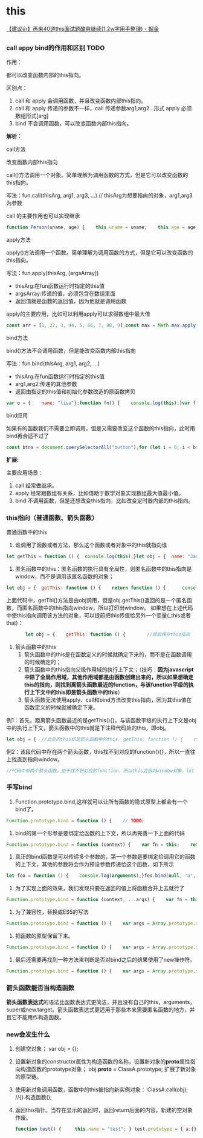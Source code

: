 # this

[【建议👍】再来40道this面试题酸爽继续(1.2w字用手整理) - 掘金](https://juejin.cn/post/6844904083707396109)

### call appy bind的作用和区别 TODO

作用：

都可以改变函数内部的this指向。

区别点：

1. call 和 apply 会调用函数，并且改变函数内部this指向。
2. call 和 apply 传递的参数不一样，call 传递参数arg1,arg2…形式 apply 必须数组形式[arg]
3. bind 不会调用函数，可以改变函数内部this指向。

**解析：**

call方法

改变函数内部this指向

call()方法调用一个对象。简单理解为调用函数的方式，但是它可以改变函数的this指向。

写法：fun.call(thisArg, arg1, arg3, …) // thisArg为想要指向的对象，arg1,arg3为参数

call 的主要作用也可以实现继承

```jsx
function Person(uname, age) {    this.uname = uname;    this.age = age;}function Son(uname, age) {    Person.call(this, uname, age);}var son = new Son("zhang", 12);console.log(son);
```

apply方法

apply()方法调用一个函数。简单理解为调用函数的方式，但是它可以改变函数的this指向。

写法：fun.apply(thisArg, [argsArray])

- thisArg:在fun函数运行时指定的this值
- argsArray:传递的值，必须包含在数组里面
- 返回值就是函数的返回值，因为他就是调用函数

apply的主要应用，比如可以利用apply可以求得数组中最大值

```jsx
const arr = [1, 22, 3, 44, 5, 66, 7, 88, 9];const max = Math.max.apply(Math, arr);console.log(max);
```

bind方法

bind()方法不会调用函数，但是能改变函数内部this指向

写法：fun.bind(thisArg, arg1, arg2, …)

- thisArg:在fun函数运行时指定的this值
- arg1,arg2:传递的其他参数
- 返回由指定的this值和初始化参数改造的原函数拷贝

```jsx
var o = {    name: "lisa"};function fn() {    console.log(this);}var f = fn.bind(o);f();
```

bind应用

如果有的函数我们不需要立即调用，但是又需要改变这个函数的this指向，此时用bind再合适不过了

```jsx
const btns = document.querySelectorAll("button");for (let i = 0; i < btns.length; i++) {    btns[i].onclick = function () {        this.disabled = true;        setTimeout(            function () {                this.disabled = false;            }.bind(this),            2000        );    };}
```

**扩展:**

主要应用场景：

1. call 经常做继承。
2. apply 经常跟数组有关系，比如借助于数学对象实现数组最大值最小值。
3. bind 不调用函数，但是还想改变this指向，比如改变定时器内部的this指向。

### this指向（普通函数、箭头函数）

普通函数中的this

1. 谁调用了函数或者方法，那么这个函数或者对象中的this就指向谁

```jsx
let getThis = function () {  console.log(this);}let obj = {  name: "Jack",  getThis: function () {    console.log(this);  }}//getThis()方法是由window在全局作用域中调用的，所以this指向调用该方法的对象，即windowgetThis();//window//此处的getThis()方法是obj这个对象调用的，所以this指向objobj.getThis();//obj
```

1. 匿名函数中的this：匿名函数的执行具有全局性，则匿名函数中的this指向是window，而不是调用该匿名函数的对象；

```jsx
let obj = {  getThis: function () {    return function () {      console.log(this);    }  }}obj.getThis()(); //window
```

上面代码中，getThi()方法是由obj调用，但是obj.getThis()返回的是一个匿名函数，而匿名函数中的this指向window，所以打印出window。 如果想在上述代码中使this指向调用该方法的对象，可以提前把this传值给另外一个变量(_this或者that)：

```jsx
       let obj = {    getThis: function () {        //提前保存this指向        let _this = this        return function () {            console.log(_this);        }    }}obj.getThis()(); //obj
```

1. 箭头函数中的this
    1. 箭头函数中的this是在函数定义的时候就确定下来的，而不是在函数调用的时候确定的；
    2. 箭头函数中的this指向父级作用域的执行上下文；（技巧：**因为javascript中除了全局作用域，其他作用域都是由函数创建出来的，所以如果想确定this的指向，则找到离箭头函数最近的function，与该function平级的执行上下文中的this即是箭头函数中的this**）
    3. 箭头函数无法使用apply、call和bind方法改变this指向，因为其this值在函数定义的时候就被确定下来。

例1：首先，距离箭头函数最近的是getThis(){}，与该函数平级的执行上下文是obj中的执行上下文，箭头函数中的this就是下注释代码处的this，即obj。

```jsx
let obj = {  //此处的this即是箭头函数中的this  getThis: function () {    return () => {      console.log(this);    }  }}obj.getThis()(); //obj
```

例2：该段代码中存在两个箭头函数，this找不到对应的function(){}，所以一直往上找直到指向window。

```jsx
//代码中有两个箭头函数，由于找不到对应的function，所以this会指向window对象。let obj = {  getThis: () => {    return () => {      console.log(this);    }  }}obj.getThis()(); //window
```

### 手写bind

1. Function.prototype.bind,这样就可以让所有函数的隐式原型上都会有一个bind了。

```jsx
Function.prototype.bind = function () {    // TODO}
```

1. bind的第一个形参是要绑定给函数的上下文，所以再完善一下上面的代码

```jsx
Function.prototype.bind = function (context) {    var fn = this;    return function () {        return fn.apply(context);    }}
```

1. 真正的bind函数是可以传递多个参数的，第一个参数是要绑定给调用它的函数的上下文，其他的参数将会作为预设参数传递给这个函数，如下所示

```jsx
let foo = function () {    console.log(arguments);}foo.bind(null, "a", "b")("c", "d", "e"); // {"1":"a","2":"b","3":"c","4":"d","5":"e"}
```

1. 为了实现上面的效果，我们发现只要在返回的值上将函数合并上去就行了

```jsx
Function.prototype.bind = function (context, ...args) {    var fn = this;    return function (...rest) {        return fn.apply(context, [...args, ...rest]);    }}
```

1. 为了兼容性，替换成ES5的写法

```jsx
Function.prototype.bind = function () {    var args = Array.prototype.slice.call(arguments);    var context = args.splice(0, 1)[0];    var fn = this;    return function () {        let rest = Array.prototype.slice.call(arguments);        return fn.apply(context, args.concat(rest));    }}
```

1. 把函数的原型保留下来。

```jsx
Function.prototype.bind = function () {    var args = Array.prototype.slice.call(arguments);    var context = args.splice(0, 1)[0];    var fn = this;    var res = function () {        let rest = Array.prototype.slice.call(arguments);        return fn.apply(context, args.concat(rest));    }    if (this.prototype) {        res.prototype = this.prototype;    }    return res;}
```

1. 最后还需要再找到一种方法来判断是否对bind之后的结果使用了new操作符。

```jsx
Function.prototype.bind = function () {    var args = Array.prototype.slice.call(arguments);    var context = args.splice(0, 1)[0];    var fn = this;    var noop = function () {    }    var res = function () {        let rest = Array.prototype.slice.call(arguments);        // this只和运行的时候有关系，所以这里的this和上面的fn不是一码事，new res()和res()在调用的时            候，res中的this是不同的东西        return fn.apply(this instanceof noop ? this : context, args.concat(rest));    }    if (this.prototype) {        noop.prototype = this.prototype;    }    res.prototype = new noop();    return res;}
```

### 箭头函数能否当构造函数

**箭头函数表达式**的语法比函数表达式更简洁，并且没有自己的this，arguments，super或new.target。箭头函数表达式更适用于那些本来需要匿名函数的地方，并且它不能用作构造函数。

### new会发生什么

1. 创建空对象； var obj = {};
2. 设置新对象的constructor属性为构造函数的名称，设置新对象的**proto**属性指向构造函数的prototype对象； obj.**proto** = ClassA.prototype; 扩展了新对象的原型链。
3. 使用新对象调用函数，函数中的this被指向新实例对象： ClassA.call(obj); //{}.构造函数();
4. 返回this指针。当存在显示的返回时，返回return后面的内容。新建的空对象作废。
    
    ```jsx
    function test() {     this.name = "test"; } test.prototype = { a:{}, b:{} }var  c = new test();
    ```